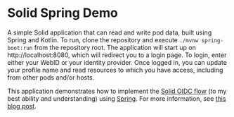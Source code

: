 # Solid Spring Demo

A simple Solid application that can read and write pod data, built using Spring and Kotlin. To run, clone the repository and execute `./mvnw spring-boot:run` from the repository root. The application will start up on http://localhost:8080, which will redirect you to a login page. To login, enter either your WebID or your identity provider. Once logged in, you can update your profile name and read resources to which you have access, including from other pods and/or hosts.

This application demonstrates how to implement the [Solid OIDC flow](https://solid.github.io/authentication-panel/solid-oidc/) (to my best ability and understanding) using [Spring](https://spring.io/). For more information, see [this blog post](https://voidstarzero.ca/post/653158759952269312/dpop-with-spring-boot-and-spring-security).
